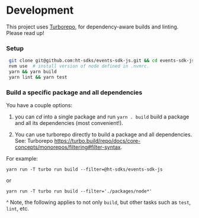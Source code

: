 # Development

This project uses [Turborepo](https://turbo.build/repo/docs), for dependency-aware builds and linting. Please read up!

### Setup
```sh
 git clone git@github.com:ht-sdks/events-sdk-js.git && cd events-sdk-js
 nvm use  # install version of node defined in .nvmrc.
 yarn && yarn build
 yarn lint && yarn test
```

### 

### Build a specific package and all dependencies
You have a couple options:
1. you can _cd_ into a single package and run `yarn . build`  build a package and all its dependencies (most convenient!).

2. You can use turborepo directly to build a package and all dependencies. See: Turborepo https://turbo.build/repo/docs/core-concepts/monorepos/filtering#filter-syntax.

For example: 
```
yarn run -T turbo run build --filter=@ht-sdks/events-sdk-js
```
or
```
yarn run -T turbo run build --filter='./packages/node*'
```

^ Note, the following applies to not only `build`, but other tasks such as `test`, `lint`, etc.
